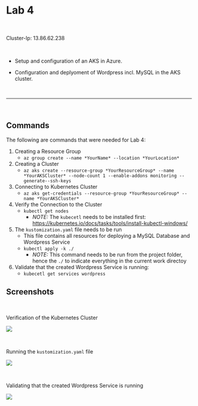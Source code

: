 # Lab 4

<br>

Cluster-Ip: 13.86.62.238

<br>

* Setup and configuration of an AKS in Azure.

* Configuration and deplyoment of Wordpress incl. MySQL in the AKS cluster. 

<br>
<hr>
<br>

## Commands

The following are commands that were needed for Lab 4:


1. Creating a Resource Group    
   * `az group create --name *YourName* --location *YourLocation*`
2. Creating a Cluster
   * `az aks create --resource-group *YourResourceGroup* --name *YourAKSCluster* --node-count 1 --enable-addons monitoring --generate--ssh-keys`
3. Connecting to Kubernetes Cluster
   * `az aks get-credentials --resource-group *YourResourceGroup* --name *YourAKSCluster*`
4. Verify the Connection to the Cluster
   * `kubectl get nodes`
     * *NOTE:* The `kubecetl` needs to be installed first: https://kubernetes.io/docs/tasks/tools/install-kubectl-windows/
5. The `kustomization.yaml` file needs to be run
   * This file contains all resources for deploying a MySQL Database and Wordpress Service
   * `kubectl apply -k ./`
      * *NOTE:* This command needs to be run from the project folder, hence the `./` to indicate everything in the current work directoy
6. Validate that the created Wordpress Service is running:
   * `kubecetl get services wordpress` 

## Screenshots

<br>

Verification of the Kubernetes Cluster

![](https://https://github.com/LazarGrbovic/Software_Deployment_WS2021/blob/main/Lab4/Screenshots/Kubectl_Get_Nodes.png)

<br>

Running the `kustomization.yaml` file

![](https://https://github.com/LazarGrbovic/Software_Deployment_WS2021/blob/main/Lab4/Screenshots/Kubcetl_Apply_-k.png)

<br>

Validating that the created Wordpress Service is running

![](https://https://github.com/LazarGrbovic/Software_Deployment_WS2021/blob/main/Lab4/Screenshots/Kubectl_Get_Services_Wordpress.png)

